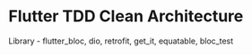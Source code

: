 # Flutter TDD Clean Architecture
Library - flutter_bloc, dio, retrofit, get_it, equatable, bloc_test